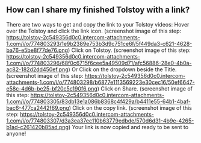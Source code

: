 ## How can I share my finished Tolstoy with a link?

​There are two ways to get and copy the link to your Tolstoy videos:
Hover over the Tolstoy and click the link icon. (screenshot image of this step: https://tolstoy-2c549356d0c0.intercom-attachments-1.com/i/o/774803293/1e9b2389e753b3d9c751ce6f/5f449da3-c621-4628-ba76-e5be8f77de76.png)
Click on Tolstoy. (screenshot image of this step: https://tolstoy-2c549356d0c0.intercom-attachments-1.com/i/o/774803296/68f0c6715f6cee5a49509d71/afc56886-28e0-4b0a-ac82-182d2dd450ef.png)
Or
Click on the dropdown beside the Title. (screenshot image of this step: https://tolstoy-2c549356d0c0.intercom-attachments-1.com/i/o/774803298/b6877e1113569223e30cec16/50ef6647-e58c-4d6b-be25-bf20c5c190f6.png)
Click on Share. (screenshot image of this step: https://tolstoy-2c549356d0c0.intercom-attachments-1.com/i/o/774803305/83db13e1a086b8368c4f429a/b4411e55-64b1-4baf-bac6-477ca2442f69.png)
Click on the copy link. (screenshot image of this step: https://tolstoy-2c549356d0c0.intercom-attachments-1.com/i/o/774803307/d3a3ea37ec110b63779edbde/570d6d31-4b9e-4265-b1ad-c261420b85ad.png)
Your link is now copied and ready to be sent to anyone! 
